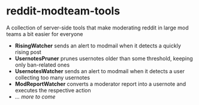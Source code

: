 # reddit-modteam-tools

A collection of server-side tools that make moderating reddit in large mod teams a bit easier for everyone

- **RisingWatcher** sends an alert to modmail when it detects a quickly rising post
- **UsernotesPruner** prunes usernotes older than some threshold, keeping only ban-related ones
- **UsernotesWatcher** sends an alert to modmail when it detects a user collecting too many usernotes
- **ModReportWatcher** converts a moderator report into a usernote and executes the respective action
- *... more to come*